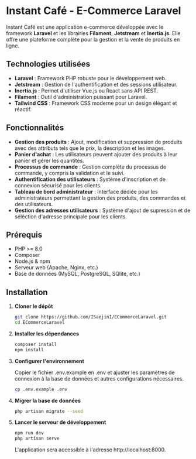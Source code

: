 # Instant Café - E-Commerce Laravel

Instant Café est une application e-commerce développée avec le framework **Laravel** et les librairies **Filament**, **Jetstream** et **Inertia.js**. Elle offre une plateforme complète pour la gestion et la vente de produits en ligne.

## Technologies utilisées

- **Laravel** : Framework PHP robuste pour le développement web.
- **Jetstream** : Gestion de l'authentification et des sessions utilisateur.
- **Inertia.js** : Permet d'utiliser Vue.js ou React sans API REST.
- **Filament** : Outil d'administration puissant pour Laravel.
- **Tailwind CSS** : Framework CSS moderne pour un design élégant et réactif.

## Fonctionnalités

- **Gestion des produits** : Ajout, modification et suppression de produits avec des attributs tels que le prix, la description et les images.
- **Panier d'achat** : Les utilisateurs peuvent ajouter des produits à leur panier et gérer les quantités.
- **Processus de commande** : Gestion complète du processus de commande, y compris la validation et le suivi.
- **Authentification des utilisateurs** : Système d'inscription et de connexion sécurisé pour les clients.
- **Tableau de bord administrateur** : Interface dédiée pour les administrateurs permettant la gestion des produits, des commandes et des utilisateurs.
- **Gestion des adresses utilisateurs** : Système d'ajout de supression et de séléction d'adresse principale pour les clients.

## Prérequis

- PHP >= 8.0
- Composer
- Node.js & npm
- Serveur web (Apache, Nginx, etc.)
- Base de données (MySQL, PostgreSQL, SQlite, etc.)

## Installation

1. **Cloner le dépôt**

   ```bash
   git clone https://github.com/ISaejinI/ECommerceLaravel.git
   cd ECommerceLaravel
   ```

2. **Installer les dépendances**

   ```bash
   composer install
   npm install
   ```

3. **Configurer l'environnement**

    Copier le fichier .env.example en .env et ajuster les paramètres de connexion à la base de données et autres configurations nécessaires.

   ```bash
   cp .env.example .env
   ```

4. **Migrer la base de données**

    ```bash
    php artisan migrate --seed
    ```

5. **Lancer le serveur de développement**

    ```bash
    npm run dev
    php artisan serve
    ```
    L'application sera accessible à l'adresse http://localhost:8000.